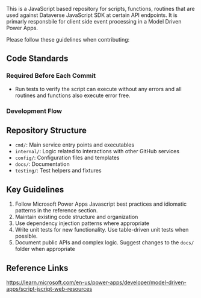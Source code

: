This is a JavaScript based repository for scripts, functions, routines that are used against 
Dataverse JavaScript SDK at certain API endpoints. It is primarly responsbile for client side event processing in a Model Driven Power Apps. 

Please follow these guidelines when contributing:

## Code Standards

### Required Before Each Commit
- Run tests to verify the script can execute without any errors and all routines and functions also execute error free.

### Development Flow

## Repository Structure
- `cmd/`: Main service entry points and executables
- `internal/`: Logic related to interactions with other GitHub services
- `config/`: Configuration files and templates
- `docs/`: Documentation
- `testing/`: Test helpers and fixtures

## Key Guidelines
1. Follow Microsoft Power Apps Javascript best practices and idiomatic patterns in the reference section.
2. Maintain existing code structure and organization
3. Use dependency injection patterns where appropriate
4. Write unit tests for new functionality. Use table-driven unit tests when possible.
5. Document public APIs and complex logic. Suggest changes to the `docs/` folder when appropriate

## Reference Links
 https://learn.microsoft.com/en-us/power-apps/developer/model-driven-apps/script-jscript-web-resources
 
